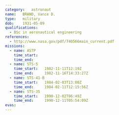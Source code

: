 ```yaml
---
category:	astronaut
name:	BRAND, Vance D.
type:	military
dob:	1931-05-09
qualifications:
  - BSc in aeronautical engineering
references:
  - http://www.nasa.gov/pdf/740566main_current.pdf
missions:
  - name: ASTP
    time_start:   
    time_end:     
  - name: STS-5
    time_start:   1982-11-11T12:19Z
    time_end:     1982-11-16T14:33:27Z
  - name: STS-41-B
    time_start:   1984-02-03T13:00Z
    time_end:     1984-02-11T12:15:56Z
  - name: STS-35
    time_start:   1990-12-02T06:49Z
    time_end:     1990-12-11T05:54:09Z
evas:
---
```

